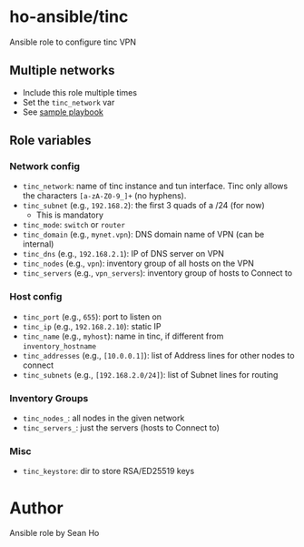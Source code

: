 # ho-ansible/tinc
Ansible role to configure tinc VPN

## Multiple networks
+ Include this role multiple times
+ Set the `tinc_network` var
+ See [sample playbook](https://github.com/ho-ansible/ansible/blob/master/plays/tinc.yml)

## Role variables
### Network config
+ `tinc_network`: name of tinc instance and tun interface.
  Tinc only allows the characters `[a-zA-Z0-9_]+` (no hyphens).
+ `tinc_subnet` (e.g., `192.168.2`): the first 3 quads of a /24 (for now)
  + This is mandatory
+ `tinc_mode`: `switch` or `router`
+ `tinc_domain` (e.g., `mynet.vpn`): DNS domain name of VPN (can be internal)
+ `tinc_dns` (e.g., `192.168.2.1`): IP of DNS server on VPN
+ `tinc_nodes` (e.g., `vpn`): inventory group of all hosts on the VPN
+ `tinc_servers` (e.g., `vpn_servers`): inventory group of hosts to Connect to

### Host config
+ `tinc_port` (e.g., `655`): port to listen on
+ `tinc_ip` (e.g., `192.168.2.10`): static IP 
+ `tinc_name` (e.g., `myhost`): name in tinc, if different from `inventory_hostname`
+ `tinc_addresses` (e.g., `[10.0.0.1]`): list of Address lines for other nodes to connect
+ `tinc_subnets` (e.g., `[192.168.2.0/24]`): list of Subnet lines for routing

### Inventory Groups
+ `tinc_nodes_`*<network>*: all nodes in the given network
+ `tinc_servers_`*<network>*: just the servers (hosts to Connect to)

### Misc
+ `tinc_keystore`: dir to store RSA/ED25519 keys

# Author
Ansible role by Sean Ho